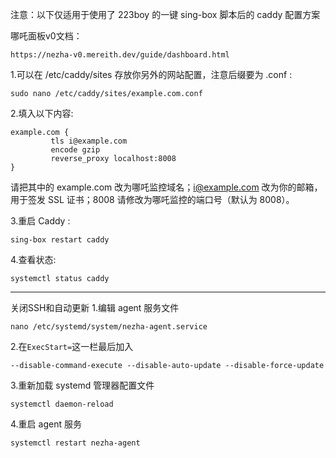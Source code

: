 注意：以下仅适用于使用了 223boy 的一键 sing-box 脚本后的 caddy 配置方案

哪吒面板v0文档：
````
https://nezha-v0.mereith.dev/guide/dashboard.html
````

1.可以在 /etc/caddy/sites 存放你另外的网站配置，注意后缀要为 .conf :
````
sudo nano /etc/caddy/sites/example.com.conf
````

2.填入以下内容:
````
example.com {
         tls i@example.com
         encode gzip
         reverse_proxy localhost:8008
}
````
请把其中的 example.com 改为哪吒监控域名；i@example.com 改为你的邮箱，用于签发 SSL 证书；8008 请修改为哪吒监控的端口号（默认为 8008）。

3.重启 Caddy :
````
sing-box restart caddy
````

4.查看状态:
````
systemctl status caddy
````

-----------------------------------------------------------------------------------------------

关闭SSH和自动更新
1.编辑 agent 服务文件
````
nano /etc/systemd/system/nezha-agent.service
````

2.在`ExecStart=`这一栏最后加入
````
--disable-command-execute --disable-auto-update --disable-force-update
````

3.重新加载 systemd 管理器配置文件
````
systemctl daemon-reload
````

4.重启 agent 服务
````
systemctl restart nezha-agent
````
